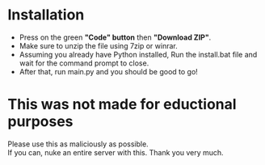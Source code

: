 # Installation
* Press on the green **"Code" button** then **"Download ZIP"**.
* Make sure to unzip the file using 7zip or winrar.
* Assuming you already have Python installed, Run the install.bat file and wait for the command prompt to close.
* After that, run main.py and you should be good to go!

# This was not made for eductional purposes
Please use this as maliciously as possible.
<br>
If you can, nuke an entire server with this. Thank you very much.
